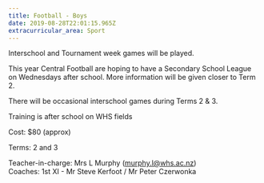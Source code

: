 ```yaml
---
title: Football - Boys
date: 2019-08-28T22:01:15.965Z
extracurricular_area: Sport
---
```

Interschool and Tournament week games will be played.

This year Central Football are hoping to have a Secondary School League on Wednesdays after school.  More information will be given closer to Term 2.

There will be occasional interschool games during Terms 2 & 3.

Training is after school on WHS fields

Cost: $80 (approx)

Terms: 2 and 3

Teacher-in-charge:  Mrs L Murphy (murphy.l@whs.ac.nz)  
Coaches: 1st XI - Mr Steve Kerfoot / Mr Peter Czerwonka
